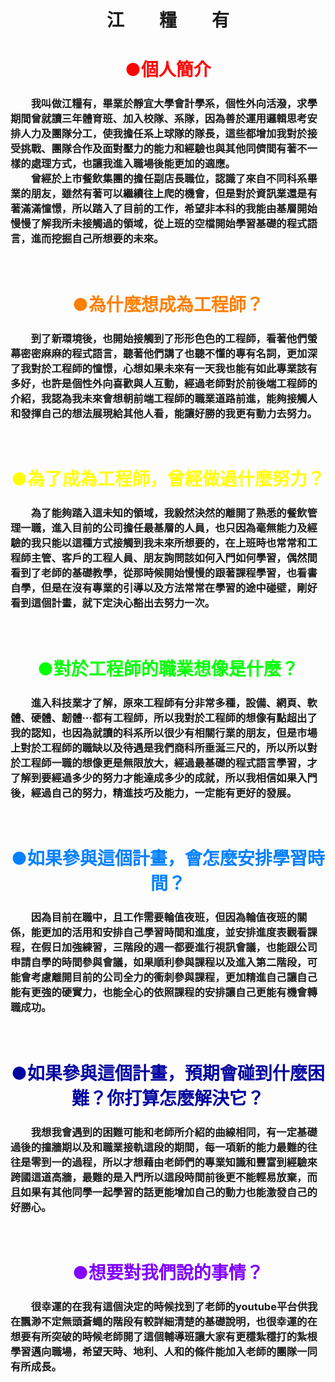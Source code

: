 <html>
  <head>
    <font face="標楷體">
    <center>
      <h1>江　　糧　　有</h1></center></font>
  </head>
  <body>
    <center>
    <font color="#ff0000">
      <h1>●個人簡介</h1></font></center>
    <h3>　　我叫做江糧有，畢業於靜宜大學會計學系，個性外向活潑，求學期間曾就讀三年體育班、加入校隊、系隊，因為善於運用邏輯思考安排人力及團隊分工，使我擔任系上球隊的隊長，這些都增加我對於接受挑戰、團隊合作及面對壓力的能力和經驗也與其他同儕間有著不一樣的處理方式，也讓我進入職場後能更加的適應。　　
      <br/>
　　曾經於上市餐飲集團的擔任副店長職位，認識了來自不同科系畢業的朋友，雖然有著可以繼續往上爬的機會，但是對於資訊業還是有著滿滿憧憬，所以踏入了目前的工作，希望非本科的我能由基層開始慢慢了解我所未接觸過的領域，從上班的空檔開始學習基礎的程式語言，進而挖掘自己所想要的未來。</h3>  
    <br/>
    <center>
    <font color="#ff8000">
      <h1>●為什麼想成為工程師？</h1></font></center>
    <h3>　　到了新環境後，也開始接觸到了形形色色的工程師，看著他們螢幕密密麻麻的程式語言，聽著他們講了也聽不懂的專有名詞，更加深了我對於工程師的憧憬，心想如果未來有一天我也能有如此專業該有多好，也許是個性外向喜歡與人互動，經過老師對於前後端工程師的介紹，我認為我未來會想朝前端工程師的職業道路前進，能夠接觸人和發揮自己的想法展現給其他人看，能讓好勝的我更有動力去努力。</h3>  
    <br/>
    <center>
    <font color="#ffff00">  
      <h1>●為了成為工程師，曾經做過什麼努力？</h1></font></center>
    <h3>　　為了能夠踏入這未知的領域，我毅然決然的離開了熟悉的餐飲管理一職，進入目前的公司擔任最基層的人員，也只因為毫無能力及經驗的我只能以這種方式接觸到我未來所想要的，在上班時也常常和工程師主管、客戶的工程人員、朋友詢問該如何入門如何學習，偶然間看到了老師的基礎教學，從那時候開始慢慢的跟著課程學習，也看書自學，但是在沒有專業的引導以及方法常常在學習的途中碰壁，剛好看到這個計畫，就下定決心豁出去努力一次。</h3>  
    <br/>
    <center>
    <font color="00ff00"> 
      <h1>●對於工程師的職業想像是什麼？</h1></font></center>
    <h3>　　進入科技業才了解，原來工程師有分非常多種，設備、網頁、軟體、硬體、韌體···都有工程師，所以我對於工程師的想像有點超出了我的認知，也因為就讀的科系所以很少有相關行業的朋友，但是市場上對於工程師的職缺以及待遇是我們商科所垂涎三尺的，所以所以對於工程師一職的想像更是無限放大，經過最基礎的程式語言學習，才了解到要經過多少的努力才能達成多少的成就，所以我相信如果入門後，經過自己的努力，精進技巧及能力，一定能有更好的發展。</h3>  
    <br/>
    <center>
    <font color="#0080ff"> 
      <h1>●如果參與這個計畫，會怎麼安排學習時間？</h1></font></center>
    <h3>　　因為目前在職中，且工作需要輪值夜班，但因為輪值夜班的關係，能更加的活用和安排自己學習時間和進度，並安排進度表觀看課程，在假日加強練習，三階段的週一都要進行視訊會議，也能跟公司申請自學的時間參與會議，如果順利參與課程以及進入第二階段，可能會考慮離開目前的公司全力的衝刺參與課程，更加精進自己讓自己能有更強的硬實力，也能全心的依照課程的安排讓自己更能有機會轉職成功。</h3>  
    <br/>
    <center>
    <font color="#0000a0"> 
      <h1>●如果參與這個計畫，預期會碰到什麼困難？你打算怎麼解決它？</h1></font></center>
    <h3>　　我想我會遇到的困難可能和老師所介紹的曲線相同，有一定基礎過後的撞牆期以及和職業接軌這段的期間，每一項新的能力最難的往往是零到一的過程，所以才想藉由老師們的專業知識和豐富到經驗來跨國這道高牆，最難的是入門所以這段時間前後更不能輕易放棄，而且如果有其他同學一起學習的話更能增加自己的動力也能激發自己的好勝心。</h3>  
    <br/>
    <center>
    <font color="#8000ff"> 
      <h1>●想要對我們說的事情？</h1></font></center>
    <h3>　　很幸運的在我有這個決定的時候找到了老師的youtube平台供我在飄渺不定無頭蒼蠅的階段有較詳細清楚的基礎說明，也很幸運的在想要有所突破的時候老師開了這個輔導班讓大家有更穩紮穩打的紮根學習邁向職場，希望天時、地利、人和的條件能加入老師的團隊一同有所成長。</h3>
  </body>
</html>
